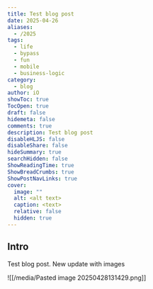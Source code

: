 ```yaml
---
title: Test blog post
date: 2025-04-26
aliases:
  - /2025
tags:
  - life
  - bypass
  - fun
  - mobile
  - business-logic
category:
  - blog
author: iO
showToc: true
TocOpen: true
draft: false
hidemeta: false
comments: true
description: Test blog post
disableHLJS: false
disableShare: false
hideSummary: true
searchHidden: false
ShowReadingTime: true
ShowBreadCrumbs: true
ShowPostNavLinks: true
cover:
  image: ""
  alt: <alt text>
  caption: <text>
  relative: false
  hidden: true
---
```


## Intro
Test blog post.  New update with images 

![[/media/Pasted image 20250428131429.png]]